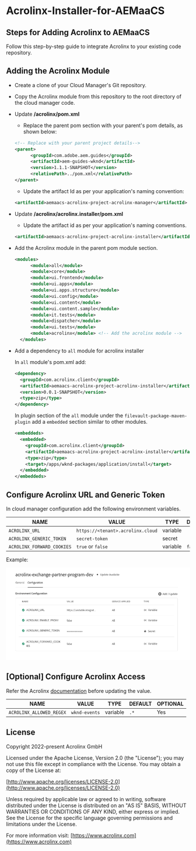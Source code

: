 # Acrolinx-Installer-for-AEMaaCS

## Steps for Adding Acrolinx to AEMaaCS

Follow this step-by-step guide to integrate Acrolinx to your existing code repository.

## Adding the Acrolinx Module

- Create a clone of your Cloud Manager's Git repository.
- Copy the Acrolinx module from this repository to the root directory of the cloud manager code.
- Update  **/acrolinx/pom.xml**

  - Replace the parent pom section with your parent's pom details, as shown below:

  ```xml
  <!-- Replace with your parent project details-->
  <parent>
        <groupId>com.adobe.aem.guides</groupId> 
        <artifactId>aem-guides-wknd</artifactId> 
        <version>1.1.1-SNAPSHOT</version>
        <relativePath>../pom.xml</relativePath>
  </parent>
  ```

  - Update the artifact Id as per your application's naming convention:

  ```xml
  <artifactId>aemaacs-acrolinx-project-acrolinx-manager</artifactId>
  ```

- Update  **/acrolinx/acrolinx.installer/pom.xml**

  - Update the artifact id as per your application's naming conventions.

  ```xml
  <artifactId>aemaacs-acrolinx-project-acrolinx-installer</artifactId>
  ```

- Add the Acrolinx module in the parent pom module section.

  ```xml
  <modules>
        <module>all</module>
        <module>core</module>
        <module>ui.frontend</module>
        <module>ui.apps</module>
        <module>ui.apps.structure</module>
        <module>ui.config</module>
        <module>ui.content</module>
        <module>ui.content.sample</module>
        <module>it.tests</module>
        <module>dispatcher</module>
        <module>ui.tests</module>
        <module>acrolinx</module> <!-- Add the acrolinx module -->
    </modules>
  ```

- Add a dependency to `all` module for acrolinx installer

  In `all` module's pom.xml add:

  ```xml
  <dependency>
    <groupId>com.acrolinx.client</groupId>
    <artifactId>aemaacs-acrolinx-project-acrolinx-installer</artifactId>
    <version>0.0.1-SNAPSHOT</version>
    <type>zip</type>
  </dependency>
  ```

  In plugin section of the `all` module under the `filevault-package-maven-plugin` add a `embedded` section similar to other modules.

  ```xml
  <embeddeds>
    <embedded>
      <groupId>com.acrolinx.client</groupId>
      <artifactId>aemaacs-acrolinx-project-acrolinx-installer</artifactId>
      <type>zip</type>
      <target>/apps/wknd-packages/application/install</target>
    </embedded>
  </embeddeds>
  ```

## Configure Acrolinx URL and Generic Token

In cloud manager configuration add the following environment variables.

| NAME | VALUE | TYPE | DEFAULT | OPTIONAL |
|------|-------|------|---------|----------|
|`ACROLINX_URL`| `https://<tenant>.acrolinx.cloud`| variable || No |
|`ACROLINX_GENERIC_TOKEN`|`secret-token`|secret|| No |
|`ACROLINX_FORWARD_COOKIES`|`true` or `false`| variable |`false`| Yes |

Example:

![Configuration](assets/configuration.png)

## [Optional] Configure Acrolinx Access

Refer the Acrolinx [documentation](https://docs.acrolinx.com/aem/latest/en/acrolinx-for-adobe-experience-manager-admin-guide#:~:text=Configure%20Acrolinx%20Access) before updating the value.

| NAME | VALUE | TYPE | DEFAULT | OPTIONAL |
|------|-------|------|---------|----------|
|`ACROLINX_ALLOWED_REGEX`|`wknd-events`| variable | `.*` | Yes |

## License

Copyright 2022-present Acrolinx GmbH

Licensed under the Apache License, Version 2.0 (the "License");
you may not use this file except in compliance with the License.
You may obtain a copy of the License at:

[http://www.apache.org/licenses/LICENSE-2.0](http://www.apache.org/licenses/LICENSE-2.0)

Unless required by applicable law or agreed to in writing, software
distributed under the License is distributed on an "AS IS" BASIS,
WITHOUT WARRANTIES OR CONDITIONS OF ANY KIND, either express or implied.
See the License for the specific language governing permissions and
limitations under the License.

For more information visit: [https://www.acrolinx.com](https://www.acrolinx.com)
